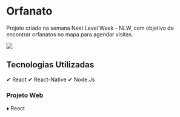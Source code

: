 # Orfanato

Projeto criado na semana Next Level Week - NLW, com objetivo de encontrar orfanatos no mapa para agendar visitas.

<img src="https://ik.imagekit.io/mqh5rdpeme/nlw_3iNkRgyYB.png">

## Tecnologias Utilizadas
✔ React  ✔ React-Native  ✔ Node.Js


### Projeto Web
♦ React
